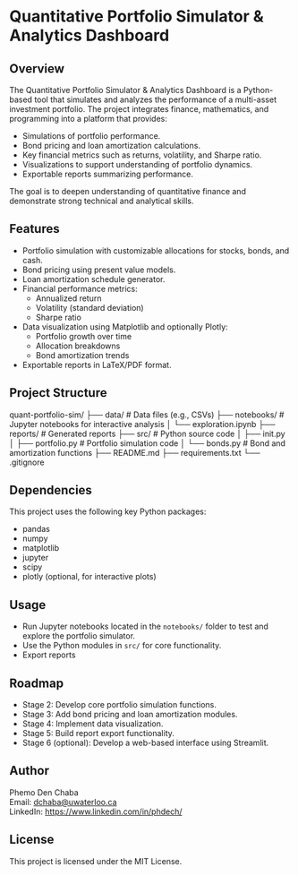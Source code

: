 Quantitative Portfolio Simulator & Analytics Dashboard
======================================================

Overview
--------

The Quantitative Portfolio Simulator & Analytics Dashboard is a Python-based tool that simulates and analyzes the performance of a multi-asset investment portfolio. The project integrates finance, mathematics, and programming into a platform that provides:

- Simulations of portfolio performance.
- Bond pricing and loan amortization calculations.
- Key financial metrics such as returns, volatility, and Sharpe ratio.
- Visualizations to support understanding of portfolio dynamics.
- Exportable reports summarizing performance.

The goal is to deepen understanding of quantitative finance and demonstrate strong technical and analytical skills.

Features
--------

- Portfolio simulation with customizable allocations for stocks, bonds, and cash.
- Bond pricing using present value models.
- Loan amortization schedule generator.
- Financial performance metrics:
    - Annualized return
    - Volatility (standard deviation)
    - Sharpe ratio
- Data visualization using Matplotlib and optionally Plotly:
    - Portfolio growth over time
    - Allocation breakdowns
    - Bond amortization trends
- Exportable reports in LaTeX/PDF format.

Project Structure
-----------------
quant-portfolio-sim/
├── data/ # Data files (e.g., CSVs)
├── notebooks/ # Jupyter notebooks for interactive analysis
│ └── exploration.ipynb
├── reports/ # Generated reports
├── src/ # Python source code
│ ├── init.py
│ ├── portfolio.py # Portfolio simulation code
│ └── bonds.py # Bond and amortization functions
├── README.md
├── requirements.txt
└── .gitignore


Dependencies
------------

This project uses the following key Python packages:

- pandas
- numpy
- matplotlib
- jupyter
- scipy
- plotly (optional, for interactive plots)


Usage
-----

- Run Jupyter notebooks located in the `notebooks/` folder to test and explore the portfolio simulator.
- Use the Python modules in `src/` for core functionality.
- Export reports 


Roadmap
-------

- Stage 2: Develop core portfolio simulation functions.
- Stage 3: Add bond pricing and loan amortization modules.
- Stage 4: Implement data visualization.
- Stage 5: Build report export functionality.
- Stage 6 (optional): Develop a web-based interface using Streamlit.

Author
------

Phemo Den Chaba  
Email: dchaba@uwaterloo.ca  
LinkedIn: https://www.linkedin.com/in/phdech/

License
-------

This project is licensed under the MIT License.

